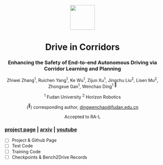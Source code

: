 <div align="center">
<img src="assets/logo.png" width="80">
<h1>Drive in Corridors</h1>
<h3>Enhancing the Safety of End-to-end Autonomous Driving via Corridor Learning and Planning</h3>


Zhiwei Zhang<sup>1</sup>, Ruichen Yang<sup>1</sup>, Ke Wu<sup>1</sup>, Zijun Xu<sup>1</sup>, Jingchu Liu<sup>2</sup>, Lisen Mu<sup>2</sup>, Zhongxue Gan<sup>1</sup>, Wenchao Ding<sup>1 :email:</sup>

<sup>1</sup> Fudan University <sup>2</sup> Horizon Robotics

(<sup>:email:</sup>) corresponding author, dingwenchao@fudan.edu.cn

Accepted to RA-L

</div>

### [project page](https://zhiwei-pg.github.io/Drive-in-Corridors/) | [arxiv](https://arxiv.org/abs/2504.07507) | [youtube](https://www.youtube.com/watch?v=HHC14VKnrTw)


- [ ] Project & Github Page
- [ ] Test Code
- [ ] Training Code
- [ ] Checkpoints & Bench2Drive Records
